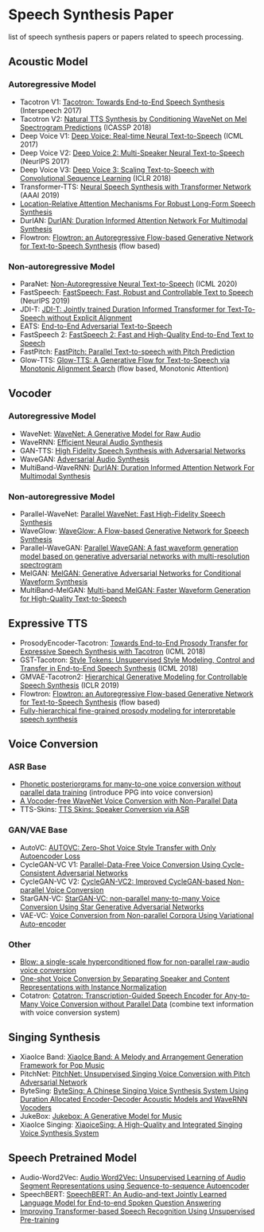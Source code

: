 # Speech Synthesis Paper
list of speech synthesis papers or papers related to speech processing.

## Acoustic Model
### Autoregressive Model
- Tacotron V1: [Tacotron: Towards End-to-End Speech Synthesis](https://arxiv.org/abs/1703.10135) (Interspeech 2017)
- Tacotron V2: [Natural TTS Synthesis by Conditioning WaveNet on Mel Spectrogram Predictions](https://arxiv.org/abs/1712.05884) (ICASSP 2018)
- Deep Voice V1: [Deep Voice: Real-time Neural Text-to-Speech](https://arxiv.org/abs/1702.07825) (ICML 2017)
- Deep Voice V2: [Deep Voice 2: Multi-Speaker Neural Text-to-Speech](https://arxiv.org/abs/1705.08947) (NeurIPS 2017)
- Deep Voice V3: [Deep Voice 3: Scaling Text-to-Speech with Convolutional Sequence Learning](https://arxiv.org/abs/1710.07654) (ICLR 2018)
- Transformer-TTS: [Neural Speech Synthesis with Transformer Network](https://arxiv.org/abs/1809.08895) (AAAI 2019)
- [Location-Relative Attention Mechanisms For Robust Long-Form Speech Synthesis](https://arxiv.org/abs/1910.10288)
- DurIAN: [DurIAN: Duration Informed Attention Network For Multimodal Synthesis](https://arxiv.org/abs/1909.01700)
- Flowtron: [Flowtron: an Autoregressive Flow-based Generative Network for Text-to-Speech Synthesis](https://arxiv.org/abs/2005.05957) (flow based)

### Non-autoregressive Model
- ParaNet: [Non-Autoregressive Neural Text-to-Speech](https://arxiv.org/pdf/1905.08459.pdf) (ICML 2020)
- FastSpeech: [FastSpeech: Fast, Robust and Controllable Text to Speech](https://arxiv.org/abs/1905.09263) (NeurIPS 2019)
- JDI-T: [JDI-T: Jointly trained Duration Informed Transformer for Text-To-Speech without Explicit Alignment](https://arxiv.org/abs/2005.07799)
- EATS: [End-to-End Adversarial Text-to-Speech](https://arxiv.org/pdf/2006.03575.pdf)
- FastSpeech 2: [FastSpeech 2: Fast and High-Quality End-to-End Text to Speech](https://arxiv.org/abs/2006.04558)
- FastPitch: [FastPitch: Parallel Text-to-speech with Pitch Prediction](https://arxiv.org/pdf/2006.06873.pdf)
- Glow-TTS: [Glow-TTS: A Generative Flow for Text-to-Speech via Monotonic Alignment Search](https://arxiv.org/abs/2005.11129) (flow based, Monotonic Attention)

## Vocoder
### Autoregressive Model
- WaveNet: [WaveNet: A Generative Model for Raw Audio](https://arxiv.org/abs/1609.03499)
- WaveRNN: [Efficient Neural Audio Synthesis](https://arxiv.org/abs/1802.08435)
- GAN-TTS: [High Fidelity Speech Synthesis with Adversarial Networks](https://arxiv.org/pdf/1909.11646.pdf)
- WaveGAN: [Adversarial Audio Synthesis](https://arxiv.org/abs/1802.04208)
- MultiBand-WaveRNN: [DurIAN: Duration Informed Attention Network For Multimodal Synthesis](https://arxiv.org/abs/1909.01700)

### Non-autoregressive Model
- Parallel-WaveNet: [Parallel WaveNet: Fast High-Fidelity Speech Synthesis](https://arxiv.org/pdf/1711.10433.pdf)
- WaveGlow: [WaveGlow: A Flow-based Generative Network for Speech Synthesis](https://arxiv.org/abs/1811.00002)
- Parallel-WaveGAN: [Parallel WaveGAN: A fast waveform generation model based on generative adversarial networks with multi-resolution spectrogram](https://arxiv.org/abs/1910.11480)
- MelGAN: [MelGAN: Generative Adversarial Networks for Conditional Waveform Synthesis](https://arxiv.org/abs/1910.06711)
- MultiBand-MelGAN: [Multi-band MelGAN: Faster Waveform Generation for High-Quality Text-to-Speech](https://arxiv.org/abs/2005.05106)

## Expressive TTS
- ProsodyEncoder-Tacotron: [Towards End-to-End Prosody Transfer for Expressive Speech Synthesis with Tacotron](https://arxiv.org/abs/1803.09047) (ICML 2018)
- GST-Tacotron: [Style Tokens: Unsupervised Style Modeling, Control and Transfer in End-to-End Speech Synthesis](https://arxiv.org/abs/1803.09017) (ICML 2018)
- GMVAE-Tacotron2: [Hierarchical Generative Modeling for Controllable Speech Synthesis](https://arxiv.org/abs/1810.07217) (ICLR 2019)
- Flowtron: [Flowtron: an Autoregressive Flow-based Generative Network for Text-to-Speech Synthesis](https://arxiv.org/abs/2005.05957) (flow based)
- [Fully-hierarchical fine-grained prosody modeling for interpretable speech synthesis](https://arxiv.org/abs/2002.03785)

## Voice Conversion
### ASR Base
- [Phonetic posteriorgrams for many-to-one voice conversion without parallel data training](https://ieeexplore.ieee.org/stamp/stamp.jsp?tp=&arnumber=7552917) (introduce PPG into voice conversion)
- [A Vocoder-free WaveNet Voice Conversion with Non-Parallel Data](https://arxiv.org/pdf/1902.03705.pdf)
- TTS-Skins: [TTS Skins: Speaker Conversion via ASR](https://arxiv.org/pdf/1904.08983.pdf)

### GAN/VAE Base
- AutoVC: [AUTOVC: Zero-Shot Voice Style Transfer with Only Autoencoder Loss](https://arxiv.org/abs/1905.05879)
- CycleGAN-VC V1: [Parallel-Data-Free Voice Conversion Using Cycle-Consistent Adversarial Networks](https://arxiv.org/abs/1711.11293)
- CycleGAN-VC V2: [CycleGAN-VC2: Improved CycleGAN-based Non-parallel Voice Conversion](https://arxiv.org/abs/1904.04631)
- StarGAN-VC: [StarGAN-VC: non-parallel many-to-many Voice Conversion Using Star Generative Adversarial Networks](https://ieeexplore.ieee.org/stamp/stamp.jsp?tp=&arnumber=8639535&tag=1)
- VAE-VC: [Voice Conversion from Non-parallel Corpora Using Variational Auto-encoder](https://arxiv.org/pdf/1610.04019.pdf)

### Other
- [Blow: a single-scale hyperconditioned flow for non-parallel raw-audio voice conversion](https://arxiv.org/abs/1906.00794)
- [One-shot Voice Conversion by Separating Speaker and Content Representations with Instance Normalization](https://arxiv.org/abs/1904.05742)
- Cotatron: [Cotatron: Transcription-Guided Speech Encoder for Any-to-Many Voice Conversion without Parallel Data](https://arxiv.org/abs/2005.03295) (combine text information with voice conversion system)

## Singing Synthesis
- XiaoIce Band: [XiaoIce Band: A Melody and Arrangement Generation Framework for Pop Music](https://www.kdd.org/kdd2018/accepted-papers/view/xiaoice-banda-melody-and-arrangement-generation-framework-for-pop-music)
- PitchNet: [PitchNet: Unsupervised Singing Voice Conversion with Pitch Adversarial Network](https://arxiv.org/abs/1912.01852)
- ByteSing: [ByteSing: A Chinese Singing Voice Synthesis System Using Duration Allocated Encoder-Decoder Acoustic Models and WaveRNN Vocoders](https://arxiv.org/abs/2004.11012)
- JukeBox: [Jukebox: A Generative Model for Music](https://arxiv.org/abs/2005.00341)
- XiaoIce Singing: [XiaoiceSing: A High-Quality and Integrated Singing Voice Synthesis System](https://arxiv.org/abs/2006.06261)

## Speech Pretrained Model
- Audio-Word2Vec: [Audio Word2Vec: Unsupervised Learning of Audio Segment Representations using Sequence-to-sequence Autoencoder](https://arxiv.org/pdf/1603.00982.pdf)
- SpeechBERT: [SpeechBERT: An Audio-and-text Jointly Learned Language Model for End-to-end Spoken Question Answering](https://arxiv.org/abs/1910.11559)
- [Improving Transformer-based Speech Recognition Using Unsupervised Pre-training](https://arxiv.org/abs/1910.09932)